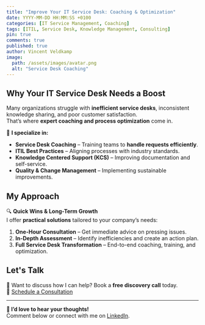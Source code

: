 ```yaml
---
title: "Improve Your IT Service Desk: Coaching & Optimization"
date: YYYY-MM-DD HH:MM:SS +0100
categories: [IT Service Management, Coaching]
tags: [ITIL, Service Desk, Knowledge Management, Consulting]
pin: true
comments: true
published: true
author: Vincent Veldkamp
image:
  path: /assets/images/avatar.png
  alt: "Service Desk Coaching"
---
```


## Why Your IT Service Desk Needs a Boost

Many organizations struggle with **inefficient service desks**, inconsistent knowledge sharing, and poor customer satisfaction.  
That’s where **expert coaching and process optimization** come in.

🚀 **I specialize in:**
- **Service Desk Coaching** – Training teams to **handle requests efficiently**.
- **ITIL Best Practices** – Aligning processes with industry standards.
- **Knowledge Centered Support (KCS)** – Improving documentation and self-service.
- **Quality & Change Management** – Implementing sustainable improvements.

## My Approach

🔍 **Quick Wins & Long-Term Growth**  
I offer **practical solutions** tailored to your company’s needs:
1. **One-Hour Consultation** – Get immediate advice on pressing issues.
2. **In-Depth Assessment** – Identify inefficiencies and create an action plan.
3. **Full Service Desk Transformation** – End-to-end coaching, training, and optimization.

## Let's Talk

📅 Want to discuss how I can help? Book a **free discovery call** today.  
🔗 [Schedule a Consultation](/coaching)

---

**💬 I’d love to hear your thoughts!**  
Comment below or connect with me on [LinkedIn](https://linkedin.com).


